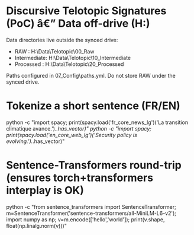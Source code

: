 ﻿# Discursive Telotopic Signatures (PoC) â€” Data off-drive (H:)
Data directories live outside the synced drive:
- RAW         : H:\Data\Telotopic\00_Raw
- Intermediate: H:\Data\Telotopic\10_Intermediate
- Processed   : H:\Data\Telotopic\20_Processed

Paths configured in 07_Config\paths.yml. Do not store RAW under the synced drive.

# Tokenize a short sentence (FR/EN)
python -c "import spacy; print(spacy.load('fr_core_news_lg')('La transition climatique avance.')._.has_vector)"
python -c "import spacy; print(spacy.load('en_core_web_lg')('Security policy is evolving.')._.has_vector)"

# Sentence-Transformers round-trip (ensures torch+transformers interplay is OK)
python -c "from sentence_transformers import SentenceTransformer; m=SentenceTransformer('sentence-transformers/all-MiniLM-L6-v2'); import numpy as np; v=m.encode(['hello','world']); print(v.shape, float(np.linalg.norm(v)))"
